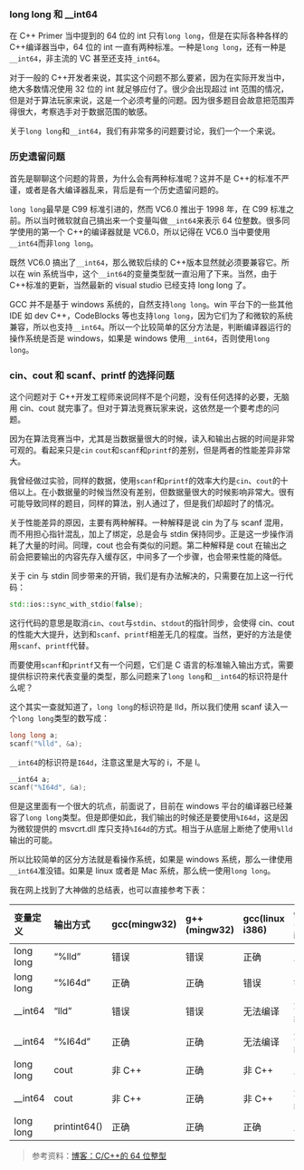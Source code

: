 ### long long 和 \_\_int64

在 C++ Primer 当中提到的 64 位的 int 只有`long long`，但是在实际各种各样的 C++编译器当中，64 位的 int 一直有两种标准。一种是`long long`，还有一种是`__int64`，非主流的 VC 甚至还支持`_int64`。

对于一般的 C++开发者来说，其实这个问题不那么要紧，因为在实际开发当中，绝大多数情况使用 32 位的 int 就足够应付了。很少会出现超过 int 范围的情况，但是对于算法玩家来说，这是一个必须考量的问题。因为很多题目会故意把范围弄得很大，考察选手对于数据范围的敏感。

关于`long long`和`__int64`，我们有非常多的问题要讨论，我们一个一个来说。

### 历史遗留问题

首先是聊聊这个问题的背景，为什么会有两种标准呢？这并不是 C++的标准不严谨，或者是各大编译器乱来，背后是有一个历史遗留问题的。

`long long`最早是 C99 标准引进的，然而 VC6.0 推出于 1998 年，在 C99 标准之前。所以当时微软就自己搞出来一个变量叫做`__int64`来表示 64 位整数。很多同学使用的第一个 C++的编译器就是 VC6.0，所以记得在 VC6.0 当中要使用`__int64`而非`long long`。

既然 VC6.0 搞出了`__int64`，那么微软后续的 C++版本显然就必须要兼容它。所以在 win 系统当中，这个`__int64`的变量类型就一直沿用了下来。当然，由于 C++标准的更新，当然最新的 visual studio 已经支持 long long 了。

GCC 并不是基于 windows 系统的，自然支持`long long`。win 平台下的一些其他 IDE 如 dev C++，CodeBlocks 等也支持`long long`，因为它们为了和微软的系统兼容，所以也支持`__int64`。所以一个比较简单的区分方法是，判断编译器运行的操作系统是否是 windows，如果是 windows 使用`__int64`，否则使用`long long`。

### cin、cout 和 scanf、printf 的选择问题

这个问题对于 C++开发工程师来说同样不是个问题，没有任何选择的必要，无脑用 cin、cout 就完事了。但对于算法竞赛玩家来说，这依然是一个要考虑的问题。

因为在算法竞赛当中，尤其是当数据量很大的时候，读入和输出占据的时间是非常可观的。看起来只是`cin` `cout`和`scanf`和`printf`的差别，但是两者的性能差异非常大。

我曾经做过实验，同样的数据，使用`scanf`和`printf`的效率大约是`cin`、`cout`的十倍以上。在小数据量的时候当然没有差别，但数据量很大的时候影响非常大。很有可能导致同样的题目，同样的算法，别人通过了，但是我们却超时了的情况。

关于性能差异的原因，主要有两种解释。一种解释是说 cin 为了与 scanf 混用，而不用担心指针混乱，加上了绑定，总是会与 stdin 保持同步。正是这一步操作消耗了大量的时间。同理，cout 也会有类似的问题。第二种解释是 cout 在输出之前会把要输出的内容先存入缓存区，中间多了一个步骤，也会带来性能的降低。

关于 cin 与 stdin 同步带来的开销，我们是有办法解决的，只需要在加上这一行代码：

```C++
std::ios::sync_with_stdio(false);
```

这行代码的意思是取消`cin`、`cout`与`stdin`、`stdout`的指针同步，会使得 cin、cout 的性能大大提升，达到和`scanf`、`printf`相差无几的程度。当然，更好的方法是使用`scanf`、`printf`代替。

而要使用`scanf`和`printf`又有一个问题，它们是 C 语言的标准输入输出方式，需要提供标识符来代表变量的类型，那么问题来了`long long`和`__int64`的标识符是什么呢？

这个其实一查就知道了，`long long`的标识符是 lld，所以我们使用 scanf 读入一个`long long`类型的数写成：

```C++
long long a;
scanf("%lld", &a);
```

`__int64`的标识符是`I64d`，注意这里是大写的 i，不是 l。

```C++
__int64 a;
scanf("%I64d", &a);
```

但是这里面有一个很大的坑点，前面说了，目前在 windows 平台的编译器已经兼容了`long long`类型。但是即便如此，我们输出的时候还是要使用`%I64d`，这是因为微软提供的 msvcrt.dll 库只支持`%I64d`的方式。相当于从底层上断绝了使用`%lld`输出的可能。

所以比较简单的区分方法就是看操作系统，如果是 windows 系统，那么一律使用`__int64`准没错。如果是 linux 或者是 Mac 系统，那么统一使用`long long`。

我在网上找到了大神做的总结表，也可以直接参考下表：

| 变量定义  | 输出方式     | gcc(mingw32) | g++(mingw32) | gcc(linux i386) | g++(linux i386) | MicrosoftVisual C++ 6.0 |
| :-------- | :----------- | :----------- | :----------- | :-------------- | :-------------- | :---------------------- |
| long long | “%lld”       | 错误         | 错误         | 正确            | 正确            | 无法编译                |
| long long | “%I64d”      | 正确         | 正确         | 错误            | 错误            | 无法编译                |
| \_\_int64 | “lld”        | 错误         | 错误         | 无法编译        | 无法编译        | 错误                    |
| \_\_int64 | “%I64d”      | 正确         | 正确         | 无法编译        | 无法编译        | 正确                    |
| long long | cout         | 非 C++       | 正确         | 非 C++          | 正确            | 无法编译                |
| \_\_int64 | cout         | 非 C++       | 正确         | 非 C++          | 无法编译        | 无法编译                |
| long long | printint64() | 正确         | 正确         | 正确            | 正确            | 无法编译                |

> 参考资料：[博客：C/C++的 64 位整型](https://byvoid.com/zhs/blog/c-int64/)
